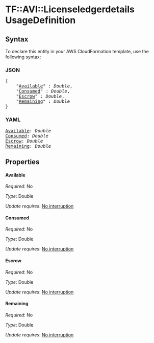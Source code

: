 # TF::AVI::Licenseledgerdetails UsageDefinition

## Syntax

To declare this entity in your AWS CloudFormation template, use the following syntax:

### JSON

<pre>
{
    "<a href="#available" title="Available">Available</a>" : <i>Double</i>,
    "<a href="#consumed" title="Consumed">Consumed</a>" : <i>Double</i>,
    "<a href="#escrow" title="Escrow">Escrow</a>" : <i>Double</i>,
    "<a href="#remaining" title="Remaining">Remaining</a>" : <i>Double</i>
}
</pre>

### YAML

<pre>
<a href="#available" title="Available">Available</a>: <i>Double</i>
<a href="#consumed" title="Consumed">Consumed</a>: <i>Double</i>
<a href="#escrow" title="Escrow">Escrow</a>: <i>Double</i>
<a href="#remaining" title="Remaining">Remaining</a>: <i>Double</i>
</pre>

## Properties

#### Available

_Required_: No

_Type_: Double

_Update requires_: [No interruption](https://docs.aws.amazon.com/AWSCloudFormation/latest/UserGuide/using-cfn-updating-stacks-update-behaviors.html#update-no-interrupt)

#### Consumed

_Required_: No

_Type_: Double

_Update requires_: [No interruption](https://docs.aws.amazon.com/AWSCloudFormation/latest/UserGuide/using-cfn-updating-stacks-update-behaviors.html#update-no-interrupt)

#### Escrow

_Required_: No

_Type_: Double

_Update requires_: [No interruption](https://docs.aws.amazon.com/AWSCloudFormation/latest/UserGuide/using-cfn-updating-stacks-update-behaviors.html#update-no-interrupt)

#### Remaining

_Required_: No

_Type_: Double

_Update requires_: [No interruption](https://docs.aws.amazon.com/AWSCloudFormation/latest/UserGuide/using-cfn-updating-stacks-update-behaviors.html#update-no-interrupt)

